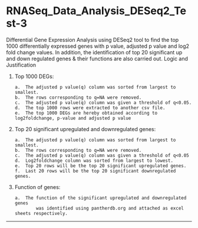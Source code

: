 # RNASeq_Data_Analysis_DESeq2_Test-3
Differential Gene Expression Analysis using DESeq2 tool to find the top 1000 differentially expressed genes with p value, adjusted p value and log2 fold change values. In addition, the identification of top 20 significant up and down regulated genes &amp; their functions are also carried out.
Logic and Justification

1.	Top 1000 DEGs:

        a.	The adjusted p value(q) column was sorted from largest to smallest.
        b.	The rows corresponding to q=NA were removed.
        c.	The adjusted p value(q) column was given a threshold of q<0.05.
        d.	The top 1000 rows were extracted to another csv file.
        e.	The top 1000 DEGs are hereby obtained according to log2foldchange, p-value and adjusted p value


2.	Top 20 significant upregulated and downregulated genes:

        a.	The adjusted p value(q) column was sorted from largest to smallest.
        b.	The rows corresponding to q=NA were removed.
        c.	The adjusted p value(q) column was given a threshold of q<0.05
        d.	Log2foldchange column was sorted from largest to lowest.
        e.	Top 20 rows will be the top 20 significant upregulated genes.
        f.	Last 20 rows will be the top 20 significant downregulated genes.

3.	Function of genes:

       
        a.	The function of the significant upregulated and downregulated genes
                was identified using pantherdb.org and attached as excel sheets respectively.

_______________________________________

